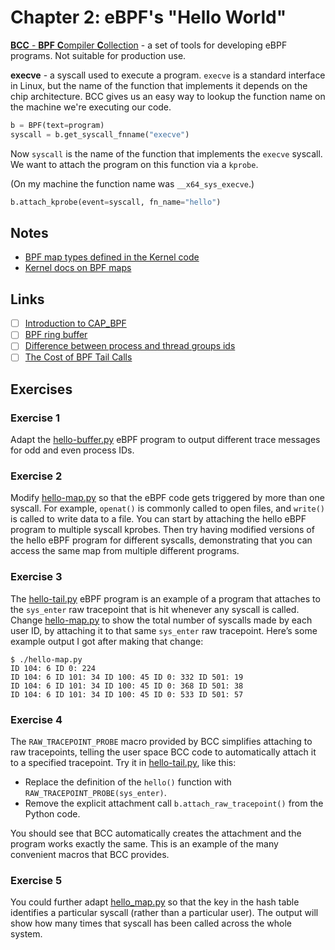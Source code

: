 # Chapter 2: eBPF's "Hello World"

[**BCC** - **BPF** **C**ompiler **C**ollection](https://github.com/iovisor/bcc) - a set of tools for developing eBPF programs.
Not suitable for production use.

**execve** - a syscall used to execute a program.
`execve` is a standard interface in Linux, but the name of the function that implements it depends on the chip architecture.
BCC gives us an easy way to lookup the function name on the machine we're executing our code.

```python
b = BPF(text=program)
syscall = b.get_syscall_fnname("execve")
```

Now `syscall` is the name of the function that implements the `execve` syscall.
We want to attach the program on this function via a `kprobe`.

(On my machine the function name was `__x64_sys_execve`.)

```python
b.attach_kprobe(event=syscall, fn_name="hello")
```

## Notes

- [BPF map types defined in the Kernel code](https://elixir.bootlin.com/linux/v5.15.86/source/include/uapi/linux/bpf.h#L878)
- [Kernel docs on BPF maps](https://docs.kernel.org/bpf/maps.html)

## Links

- [ ] [Introduction to CAP_BPF](https://mdaverde.com/posts/cap-bpf/)
- [ ] [BPF ring buffer](https://nakryiko.com/posts/bpf-ringbuf/)
- [ ] [Difference between process and thread groups ids](https://www.gnu.org/software/libc/manual/html_node/Process-Identification.html)
- [ ] [The Cost of BPF Tail Calls](https://pchaigno.github.io/ebpf/2021/03/22/cost-bpf-tail-calls.html)

## Exercises

### Exercise 1

Adapt the [hello-buffer.py](./hello-buffer.py) eBPF program to output different trace messages for odd and even process IDs.

### Exercise 2

Modify [hello-map.py](./hello-map.py) so that the eBPF code gets triggered by more than one syscall.
For example, `openat()` is commonly called to open files, and `write()` is called to write data to a file.
You can start by attaching the hello eBPF program to multiple syscall kprobes.
Then try having modified versions of the hello eBPF program for different syscalls, demonstrating that you can access the same map from multiple different programs.

### Exercise 3

The [hello-tail.py](./hello-tail.py) eBPF program is an example of a program that attaches to the `sys_enter` raw tracepoint that is hit whenever any syscall is called.
Change [hello-map.py](./hello-map.py) to show the total number of syscalls made by each user ID, by attaching it to that same `sys_enter` raw tracepoint.
Here’s some example output I got after making that change:

```console
$ ./hello-map.py
ID 104: 6 ID 0: 224
ID 104: 6 ID 101: 34 ID 100: 45 ID 0: 332 ID 501: 19
ID 104: 6 ID 101: 34 ID 100: 45 ID 0: 368 ID 501: 38
ID 104: 6 ID 101: 34 ID 100: 45 ID 0: 533 ID 501: 57
```

### Exercise 4

The `RAW_TRACEPOINT_PROBE` macro provided by BCC simplifies attaching to raw tracepoints, telling the user space BCC code to automatically attach it to a specified tracepoint.
Try it in [hello-tail.py](./hello-tail.py), like this:

- Replace the definition of the `hello()` function with `RAW_TRACEPOINT_PROBE(sys_enter)`.
- Remove the explicit attachment call `b.attach_raw_tracepoint()` from the Python code.

You should see that BCC automatically creates the attachment and the program works exactly the same.
This is an example of the many convenient macros that BCC provides.

### Exercise 5

You could further adapt [hello_map.py](./hello-map.py) so that the key in the hash table identifies a particular syscall (rather than a particular user).
The output will show how many times that syscall has been called across the whole system.

